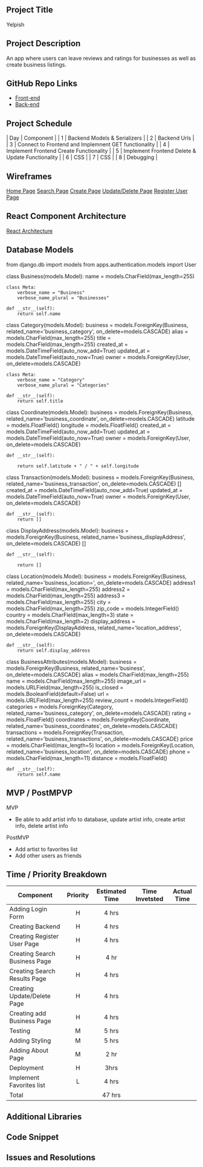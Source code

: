 ## Project Title

Yelpish

## Project Description

An app where users can leave reviews and ratings for businesses as well as create business listings.


## GitHub Repo Links

- [Front-end](https://github.com/jeremyhilado/ga-capstone-project-frontend)
- [Back-end](https://github.com/jeremyhilado/ga-capstone-project-backend)

## Project Schedule

| Day | Component |
| 1 | Backend Models & Serializers |
| 2 | Backend Urls |
| 3 | Connect to Frontend and Implemnent GET functionality |
| 4 | Implement Frontend Create Functionality |
| 5 | Implement Frontend Delete & Update Functionality |
| 6 | CSS |
| 7 | CSS |
| 8 | Debugging |

## Wireframes

[Home Page](https://res.cloudinary.com/do6tcpizk/image/upload/v1588958591/GA%20Project%204%20Capstone%20Yelp%20Clone/IMG_3169_uro9yj.jpg)
[Search Page](https://res.cloudinary.com/do6tcpizk/image/upload/v1588958591/GA%20Project%204%20Capstone%20Yelp%20Clone/IMG_3171_fdgean.jpg)
[Create Page](https://res.cloudinary.com/do6tcpizk/image/upload/v1588958591/GA%20Project%204%20Capstone%20Yelp%20Clone/IMG_3173_t7hxap.jpg)
[Update/Delete Page](https://res.cloudinary.com/do6tcpizk/image/upload/v1588958591/GA%20Project%204%20Capstone%20Yelp%20Clone/IMG_3172_lxwwq7.jpg)
[Register User Page](https://res.cloudinary.com/do6tcpizk/image/upload/v1588958591/GA%20Project%204%20Capstone%20Yelp%20Clone/IMG_3170_zutp4q.jpg)

## React Component Architecture

[React Architecture](https://docs.google.com/drawings/d/1aX130-uJ-6ShuQmGKrcZvnOA0qXm3FfQT1NQWQHHr_Q/edit)

## Database Models

from django.db import models
from apps.authentication.models import User


class Business(models.Model):
    name = models.CharField(max_length=255)

    class Meta:
        verbose_name = "Business"
        verbose_name_plural = "Businesses"

    def __str__(self):
        return self.name


class Category(models.Model):
    business = models.ForeignKey(Business, related_name='business_category', on_delete=models.CASCADE)
    alias = models.CharField(max_length=255)
    title = models.CharField(max_length=255)
    created_at = models.DateTimeField(auto_now_add=True)
    updated_at = models.DateTimeField(auto_now=True)
    owner = models.ForeignKey(User, on_delete=models.CASCADE)

    class Meta:
        verbose_name = "Category"
        verbose_name_plural = "Categories"

    def __str__(self):
        return self.title


class Coordinate(models.Model):
    business = models.ForeignKey(Business, related_name='business_coordinate', on_delete=models.CASCADE)
    latitude = models.FloatField()
    longitude = models.FloatField()
    created_at = models.DateTimeField(auto_now_add=True)
    updated_at = models.DateTimeField(auto_now=True)
    owner = models.ForeignKey(User, on_delete=models.CASCADE)

    def __str__(self):

        return self.latitude + " / " + self.longitude


class Transaction(models.Model):
    business = models.ForeignKey(Business, related_name='business_transaction', on_delete=models.CASCADE)
    []
    created_at = models.DateTimeField(auto_now_add=True)
    updated_at = models.DateTimeField(auto_now=True)
    owner = models.ForeignKey(User, on_delete=models.CASCADE)

    def __str__(self):
        return []


class DisplayAddress(models.Model):
    business = models.ForeignKey(Business, related_name='business_displayAddress', on_delete=models.CASCADE)
    []

    def __str__(self):

        return []


class Location(models.Model):
    business = models.ForeignKey(Business, related_name='business_location=', on_delete=models.CASCADE)
    address1 = models.CharField(max_length=255)
    address2 = models.CharField(max_length=255)
    address3 = models.CharField(max_length=255)
    city = models.CharField(max_length=255)
    zip_code = models.IntegerField()
    country = models.CharField(max_length=3)
    state = models.CharField(max_length=2)
    display_address = models.ForeignKey(DisplayAddress, related_name='location_address', on_delete=models.CASCADE)

    def __str__(self):
        return self.display_address


class BusinessAttributes(models.Model):
    business = models.ForeignKey(Business, related_name='business', on_delete=models.CASCADE)
    alias = models.CharField(max_length=255)
    name = models.CharField(max_length=255)
    image_url = models.URLField(max_length=255)
    is_closed = models.BooleanField(default=False)
    url = models.URLField(max_length=255)
    review_count = models.IntegerField()
    categories = models.ForeignKey(Category, related_name='business_category', on_delete=models.CASCADE)
    rating = models.FloatField()
    coordinates = models.ForeignKey(Coordinate, related_name='business_coordinates', on_delete=models.CASCADE)
    transactions = models.ForeignKey(Transaction, related_name='business_transactions', on_delete=models.CASCADE)
    price = models.CharField(max_length=5)
    location = models.ForeignKey(Location,  related_name='business_location', on_delete=models.CASCADE)
    phone = models.CharField(max_length=11)
    distance = models.FloatField()

    def __str__(self):
        return self.name

## MVP / PostMPVP

MVP
 - Be able to add artist info to database, update artist info, create artist info, delete artist info
 
 PostMVP
 - Add artist to favorites list
 - Add other users as friends

## Time / Priority Breakdown

| Component | Priority | Estimated Time | Time Invetsted | Actual Time |
| --- | :---: |  :---: | :---: | :---: |
| Adding Login Form | H | 4 hrs | |
| Creating Backend | H | 4 hrs| | |
| Creating Register User Page | H | 4 hrs | | |
| Creating Search Business Page | H | 4 hr | | |
| Creating Search Results Page | H | 4 hrs | | 
| Creating Update/Delete Page | H | 4 hrs | |
| Creating add Business Page | H | 4 hrs | | |
| Testing | M | 5 hrs | |
| Adding Styling | M | 5 hrs | | |
| Adding About Page | M | 2 hr | |
| Deployment | H | 3hrs | | |
| Implement Favorites list | L | 4 hrs | |
| Total | | 47 hrs | | |

## Additional Libraries

## Code Snippet

## Issues and Resolutions
